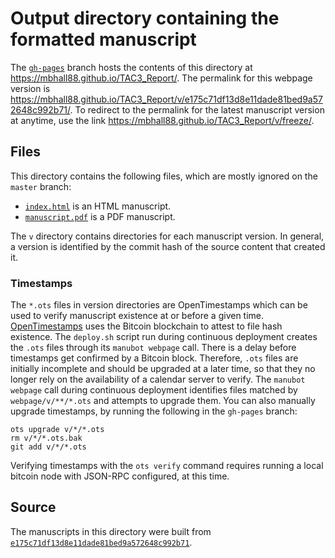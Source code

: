 # Output directory containing the formatted manuscript

The [`gh-pages`](https://github.com/mbhall88/TAC3_Report/tree/gh-pages) branch hosts the contents of this directory at <https://mbhall88.github.io/TAC3_Report/>.
The permalink for this webpage version is <https://mbhall88.github.io/TAC3_Report/v/e175c71df13d8e11dade81bed9a572648c992b71/>.
To redirect to the permalink for the latest manuscript version at anytime, use the link <https://mbhall88.github.io/TAC3_Report/v/freeze/>.

## Files

This directory contains the following files, which are mostly ignored on the `master` branch:

+ [`index.html`](index.html) is an HTML manuscript.
+ [`manuscript.pdf`](manuscript.pdf) is a PDF manuscript.

The `v` directory contains directories for each manuscript version.
In general, a version is identified by the commit hash of the source content that created it.

### Timestamps

The `*.ots` files in version directories are OpenTimestamps which can be used to verify manuscript existence at or before a given time.
[OpenTimestamps](https://opentimestamps.org/) uses the Bitcoin blockchain to attest to file hash existence.
The `deploy.sh` script run during continuous deployment creates the `.ots` files through its `manubot webpage` call.
There is a delay before timestamps get confirmed by a Bitcoin block.
Therefore, `.ots` files are initially incomplete and should be upgraded at a later time, so that they no longer rely on the availability of a calendar server to verify.
The `manubot webpage` call during continuous deployment identifies files matched by `webpage/v/**/*.ots` and attempts to upgrade them.
You can also manually upgrade timestamps, by running the following in the `gh-pages` branch:

```shell
ots upgrade v/*/*.ots
rm v/*/*.ots.bak
git add v/*/*.ots
```

Verifying timestamps with the `ots verify` command requires running a local bitcoin node with JSON-RPC configured, at this time.

## Source

The manuscripts in this directory were built from
[`e175c71df13d8e11dade81bed9a572648c992b71`](https://github.com/mbhall88/TAC3_Report/commit/e175c71df13d8e11dade81bed9a572648c992b71).
